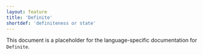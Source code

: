 ```yaml
---
layout: feature
title: 'Definite'
shortdef: 'definiteness or state'
---
```


This document is a placeholder for the language-specific documentation
for `Definite`.